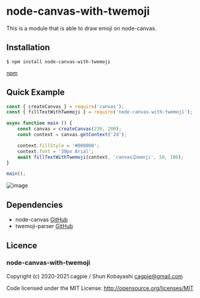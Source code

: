 # node-canvas-with-twemoji

This is a module that is able to draw emoji on node-canvas.

## Installation
```shell
$ npm install node-canvas-with-twemoji
```
[npm](https://www.npmjs.com/package/node-canvas-with-twemoji)

## Quick Example
```javascript
const { createCanvas } = require('canvas');
const { fillTextWithTwemoji } = require('node-canvas-with-twemoji');

async function main () {
    const canvas = createCanvas(230, 200);
    const context = canvas.getContext('2d');

    context.fillStyle = '#000000';
    context.font = '30px Arial';
    await fillTextWithTwemoji(context, 'canvas😉emoji', 10, 100);
}

main();
```

![image](https://user-images.githubusercontent.com/22518033/145718885-919d4d0a-cb80-4e62-bd9d-4205e0d15858.png)


## Dependencies

- node-canvas [GitHub](https://github.com/Automattic/node-canvas)
- twemoji-parser [GitHub](https://github.com/twitter/twemoji-parser)

## Licence

### node-canvas-with-twemoji

Copyright (c) 2020-2021 cagpie / Shun Kobayashi <cagpie@gmail.com>

Code licensed under the MIT License: http://opensource.org/licenses/MIT
